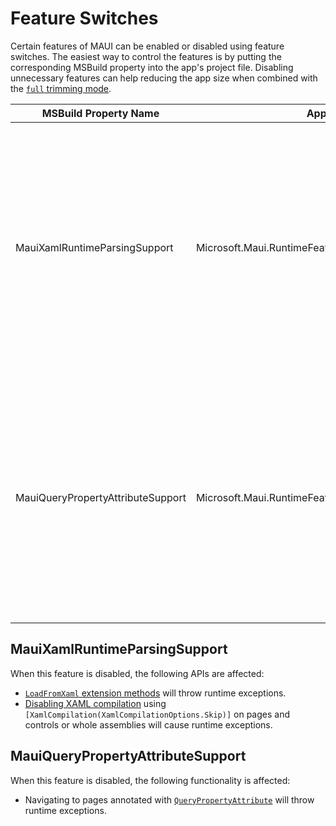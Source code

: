 # Feature Switches

Certain features of MAUI can be enabled or disabled using feature switches. The easiest way to control the features is by putting the corresponding MSBuild property into the app's project file. Disabling unnecessary features can help reducing the app size when combined with the [`full` trimming mode](https://learn.microsoft.com/en-us/dotnet/core/deploying/trimming/trimming-options).

| MSBuild Property Name | AppContext Setting | Description |
|-|-|-|
| MauiXamlRuntimeParsingSupport | Microsoft.Maui.RuntimeFeature.IsXamlRuntimeParsingSupported | When disabled, all XAML loading at runtime will throw an exception. This will affect usage of APIs such as the `LoadFromXaml` extension method. This feature can be safely turned off when all XAML resources are compiled using XamlC (see [XAML compilation](https://learn.microsoft.com/en-us/dotnet/maui/xaml/xamlc)). This feature is enabled by default for all configurations except for NativeAOT. |
| MauiQueryPropertyAttributeSupport | Microsoft.Maui.RuntimeFeature.IsQueryPropertyAttributeSupported | When disabled, using `[QueryProperty]` attributes will throw an exception when navigating to the page. Instead of using `[QueryProperty]`, implement the `IQueryAttributable` interface on all affected pages and binding context objects. This feature is enabled by default for all configurations except for NativeAOT. |

## MauiXamlRuntimeParsingSupport

When this feature is disabled, the following APIs are affected:
- [`LoadFromXaml` extension methods](https://learn.microsoft.com/en-us/dotnet/maui/xaml/runtime-load) will throw runtime exceptions.
- [Disabling XAML compilation](https://learn.microsoft.com/en-us/dotnet/maui/xaml/xamlc#disable-xaml-compilation) using `[XamlCompilation(XamlCompilationOptions.Skip)]` on pages and controls or whole assemblies will cause runtime exceptions.

## MauiQueryPropertyAttributeSupport

When this feature is disabled, the following functionality is affected:
- Navigating to pages annotated with [`QueryPropertyAttribute`](https://learn.microsoft.com/en-us/dotnet/maui/fundamentals/shell/navigation?view=net-maui-8.0#process-navigation-data-using-query-property-attributes) will throw runtime exceptions.
